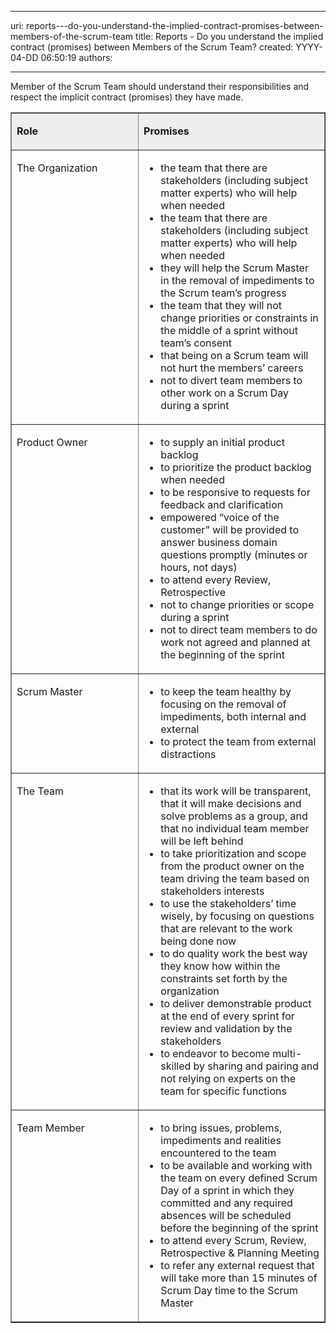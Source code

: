 

---
uri: reports---do-you-understand-the-implied-contract-promises-between-members-of-the-scrum-team
title: Reports - Do you understand the implied contract (promises) between Members of the Scrum Team?
created: YYYY-04-DD 06:50:19
authors:

---




<span class='intro'> 
  <p>Member of the Scrum Team should understand their&#160;responsibilities and respect the implicit contract (promises) they have made. 
<br></p>
 </span>


  <table border="1" cellspacing="0" cellpadding="4">
    <tbody>
        <tr>
            <td width="319" valign="top" bgcolor="#eeeeee">
            <p><strong>Role</strong></p>
            </td>
            <td width="502" valign="top" bgcolor="#eeeeee">
            <p><strong>Promises </strong></p>
            </td>
        </tr>
        <tr>
            <td width="319" valign="top">
            <p>The Organization</p>
            </td>
            <td width="502" valign="top">
            <ul>
                <li>the team that there are stakeholders (including subject matter experts) who will help when needed </li>
                <li>the team that there are stakeholders (including subject matter experts) who will help when needed </li>
                <li>they will help the Scrum Master in the removal of impediments to the Scrum team’s progress </li>
                <li>the team that they will not change priorities or constraints in the middle of a sprint without team’s consent </li>
                <li>that being on a Scrum team will not hurt the members’ careers </li>
                <li>not to divert team members to other work on a Scrum Day during a sprint </li>
            </ul>
            </td>
        </tr>
        <tr>
            <td width="319" valign="top">
            <p>Product Owner​<br></p>
            </td>
            <td width="502" valign="top">
            <ul>
                <li>to supply an initial product backlog </li>
                <li>to prioritize the product backlog when needed </li>
                <li>to be responsive to requests for feedback and clarification </li>
                <li>empowered “voice of the customer” will be provided to answer business domain questions promptly (minutes or hours, not days) </li>
                <li>to attend every Review, Retrospective </li>
                <li>not to change priorities or scope during a sprint </li>
                <li>not to direct team members to do work not agreed and planned at the beginning of the sprint </li>
            </ul>
            </td>
        </tr>
        <tr>
            <td width="319" valign="top">
            <p>Scrum Master</p>
            </td>
            <td width="502" valign="top">
            <ul>
                <li>to keep the team healthy by focusing on the removal of impediments, both internal and external </li>
                <li>to protect the team from external distractions </li>
            </ul>
            </td>
        </tr>
        <tr>
            <td width="319" valign="top">
            <p>The Team</p>
            </td>
            <td width="502" valign="top">
            <ul>
                <li>that its work will be transparent, that it will make decisions and solve problems as a group, and that no individual team member will be left behind </li>
                <li>to take prioritization and scope from the product owner on the team driving the team based on stakeholders interests </li>
                <li>to use the stakeholders’ time wisely, by focusing on questions that are relevant to the work being done now </li>
                <li>to do quality work the best way they know how within the constraints set forth by the organization </li>
                <li>to deliver demonstrable product at the end of every sprint for review and validation by the stakeholders </li>
                <li>to endeavor to become multi-skilled by sharing and pairing and not relying on experts on the team for specific functions </li>
            </ul>
            </td>
        </tr>
        <tr>
            <td width="319" valign="top">
            <p>Team Member</p>
            </td>
            <td width="502" valign="top">
            <ul>
                <li>to bring issues, problems, impediments​ and realities encountered to the team </li>
                <li>to be available and working with the team on every defined Scrum Day of a sprint in which they committed and any required absences will be scheduled before the beginning of the sprint </li>
                <li>to attend every Scrum, Review, Retrospective &amp; Planning Meeting </li>
                <li>to refer any external request that will take more than 15 minutes of Scrum Day time to the Scrum Master </li>
            </ul>
            </td>
        </tr>
    </tbody>
</table>



